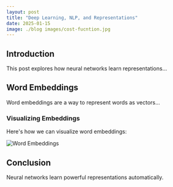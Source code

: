 ```yaml
---
layout: post
title: "Deep Learning, NLP, and Representations"
date: 2025-01-15
image: ./blog images/cost-fucntion.jpg
---
```


## Introduction

This post explores how neural networks learn representations...

## Word Embeddings

Word embeddings are a way to represent words as vectors...

### Visualizing Embeddings

Here's how we can visualize word embeddings:

![Word Embeddings](image.png)

## Conclusion

Neural networks learn powerful representations automatically.
